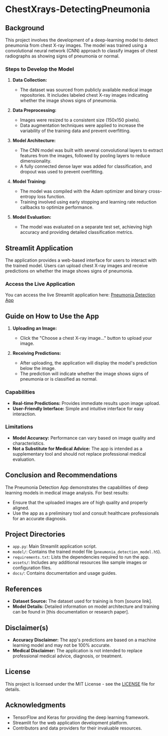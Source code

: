 # ChestXrays-DetectingPneumonia

## Background

This project involves the development of a deep-learning model to detect pneumonia from chest X-ray images. The model was trained using a convolutional neural network (CNN) approach to classify images of chest radiographs as showing signs of pneumonia or normal.


### Steps to Develop the Model

1. **Data Collection:**
   - The dataset was sourced from publicly available medical image repositories. It includes labeled chest X-ray images indicating whether the image shows signs of pneumonia.

2. **Data Preprocessing:**
   - Images were resized to a consistent size (150x150 pixels).
   - Data augmentation techniques were applied to increase the variability of the training data and prevent overfitting.

3. **Model Architecture:**
   - The CNN model was built with several convolutional layers to extract features from the images, followed by pooling layers to reduce dimensionality.
   - A fully connected dense layer was added for classification, and dropout was used to prevent overfitting.

4. **Model Training:**
   - The model was compiled with the Adam optimizer and binary cross-entropy loss function.
   - Training involved using early stopping and learning rate reduction callbacks to optimize performance.

5. **Model Evaluation:**
   - The model was evaluated on a separate test set, achieving high accuracy and providing detailed classification metrics.

## Streamlit Application

The application provides a web-based interface for users to interact with the trained model. Users can upload chest X-ray images and receive predictions on whether the image shows signs of pneumonia.

### Access the Live Application

You can access the live Streamlit application here: [Pneumonia Detection App](http://your-streamlit-app-link)

## Guide on How to Use the App

1. **Uploading an Image:**
   - Click the "Choose a chest X-ray image..." button to upload your image.

2. **Receiving Predictions:**
   - After uploading, the application will display the model's prediction below the image.
   - The prediction will indicate whether the image shows signs of pneumonia or is classified as normal.

### Capabilities

- **Real-time Predictions:** Provides immediate results upon image upload.
- **User-Friendly Interface:** Simple and intuitive interface for easy interaction.

### Limitations

- **Model Accuracy:** Performance can vary based on image quality and characteristics.
- **Not a Substitute for Medical Advice:** The app is intended as a supplementary tool and should not replace professional medical evaluation.

## Conclusion and Recommendations

The Pneumonia Detection App demonstrates the capabilities of deep learning models in medical image analysis. For best results:
- Ensure that the uploaded images are of high quality and properly aligned.
- Use the app as a preliminary tool and consult healthcare professionals for an accurate diagnosis.

## Project Directories

- `app.py`: Main Streamlit application script.
- `model/`: Contains the trained model file (`pneumonia_detection_model.h5`).
- `requirements.txt`: Lists the dependencies required to run the app.
- `assets/`: Includes any additional resources like sample images or configuration files.
- `docs/`: Contains documentation and usage guides.

## References

- **Dataset Source:** The dataset used for training is from [source link].
- **Model Details:** Detailed information on model architecture and training can be found in [this documentation or research paper].

## Disclaimer(s)

- **Accuracy Disclaimer:** The app's predictions are based on a machine learning model and may not be 100% accurate.
- **Medical Disclaimer:** The application is not intended to replace professional medical advice, diagnosis, or treatment.

## License

This project is licensed under the MIT License - see the [LICENSE](LICENSE) file for details.

## Acknowledgments

- TensorFlow and Keras for providing the deep learning framework.
- Streamlit for the web application development platform.
- Contributors and data providers for their invaluable resources.

